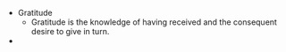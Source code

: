 - Gratitude
	- Gratitude is the knowledge of having received and the consequent desire to give in turn.
-